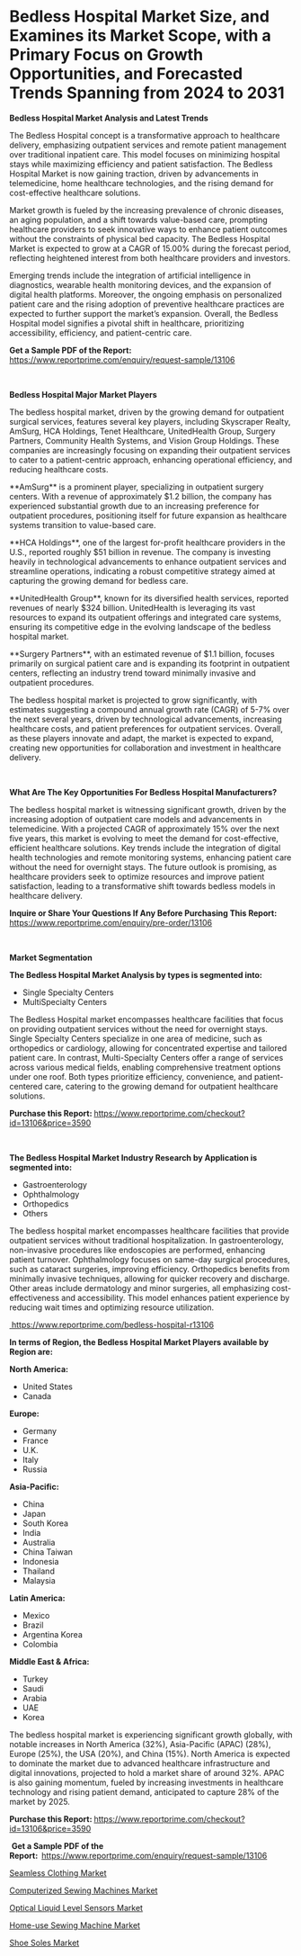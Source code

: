 <p><h1>Bedless Hospital Market Size, and Examines its Market Scope, with a Primary Focus on Growth Opportunities, and Forecasted Trends Spanning from 2024 to 2031</h1></p><p><strong>Bedless Hospital Market Analysis and Latest Trends</strong></p>
<p><p>The Bedless Hospital concept is a transformative approach to healthcare delivery, emphasizing outpatient services and remote patient management over traditional inpatient care. This model focuses on minimizing hospital stays while maximizing efficiency and patient satisfaction. The Bedless Hospital Market is now gaining traction, driven by advancements in telemedicine, home healthcare technologies, and the rising demand for cost-effective healthcare solutions.</p><p>Market growth is fueled by the increasing prevalence of chronic diseases, an aging population, and a shift towards value-based care, prompting healthcare providers to seek innovative ways to enhance patient outcomes without the constraints of physical bed capacity. The Bedless Hospital Market is expected to grow at a CAGR of 15.00% during the forecast period, reflecting heightened interest from both healthcare providers and investors.</p><p>Emerging trends include the integration of artificial intelligence in diagnostics, wearable health monitoring devices, and the expansion of digital health platforms. Moreover, the ongoing emphasis on personalized patient care and the rising adoption of preventive healthcare practices are expected to further support the market’s expansion. Overall, the Bedless Hospital model signifies a pivotal shift in healthcare, prioritizing accessibility, efficiency, and patient-centric care.</p></p>
<p><strong>Get a Sample PDF of the Report:&nbsp;</strong> <a href="https://www.reportprime.com/enquiry/request-sample/13106">https://www.reportprime.com/enquiry/request-sample/13106</a></p>
<p>&nbsp;</p>
<p><strong>Bedless Hospital Major Market Players</strong></p>
<p><p>The bedless hospital market, driven by the growing demand for outpatient surgical services, features several key players, including Skyscraper Realty, AmSurg, HCA Holdings, Tenet Healthcare, UnitedHealth Group, Surgery Partners, Community Health Systems, and Vision Group Holdings. These companies are increasingly focusing on expanding their outpatient services to cater to a patient-centric approach, enhancing operational efficiency, and reducing healthcare costs.</p><p>**AmSurg** is a prominent player, specializing in outpatient surgery centers. With a revenue of approximately $1.2 billion, the company has experienced substantial growth due to an increasing preference for outpatient procedures, positioning itself for future expansion as healthcare systems transition to value-based care. </p><p>**HCA Holdings**, one of the largest for-profit healthcare providers in the U.S., reported roughly $51 billion in revenue. The company is investing heavily in technological advancements to enhance outpatient services and streamline operations, indicating a robust competitive strategy aimed at capturing the growing demand for bedless care.</p><p>**UnitedHealth Group**, known for its diversified health services, reported revenues of nearly $324 billion. UnitedHealth is leveraging its vast resources to expand its outpatient offerings and integrated care systems, ensuring its competitive edge in the evolving landscape of the bedless hospital market.</p><p>**Surgery Partners**, with an estimated revenue of $1.1 billion, focuses primarily on surgical patient care and is expanding its footprint in outpatient centers, reflecting an industry trend toward minimally invasive and outpatient procedures. </p><p>The bedless hospital market is projected to grow significantly, with estimates suggesting a compound annual growth rate (CAGR) of 5-7% over the next several years, driven by technological advancements, increasing healthcare costs, and patient preferences for outpatient services. Overall, as these players innovate and adapt, the market is expected to expand, creating new opportunities for collaboration and investment in healthcare delivery.</p></p>
<p>&nbsp;</p>
<p><strong>What Are The Key Opportunities For Bedless Hospital Manufacturers?</strong></p>
<p><p>The bedless hospital market is witnessing significant growth, driven by the increasing adoption of outpatient care models and advancements in telemedicine. With a projected CAGR of approximately 15% over the next five years, this market is evolving to meet the demand for cost-effective, efficient healthcare solutions. Key trends include the integration of digital health technologies and remote monitoring systems, enhancing patient care without the need for overnight stays. The future outlook is promising, as healthcare providers seek to optimize resources and improve patient satisfaction, leading to a transformative shift towards bedless models in healthcare delivery.</p></p>
<p><strong>Inquire or Share Your Questions If Any Before Purchasing This Report:</strong> <a href="https://www.reportprime.com/enquiry/pre-order/13106">https://www.reportprime.com/enquiry/pre-order/13106</a></p>
<p>&nbsp;</p>
<p><strong>Market Segmentation</strong></p>
<p><strong>The Bedless Hospital Market Analysis by types is segmented into:</strong></p>
<p><ul><li>Single Specialty Centers</li><li>MultiSpecialty Centers</li></ul></p>
<p><p>The Bedless Hospital market encompasses healthcare facilities that focus on providing outpatient services without the need for overnight stays. Single Specialty Centers specialize in one area of medicine, such as orthopedics or cardiology, allowing for concentrated expertise and tailored patient care. In contrast, Multi-Specialty Centers offer a range of services across various medical fields, enabling comprehensive treatment options under one roof. Both types prioritize efficiency, convenience, and patient-centered care, catering to the growing demand for outpatient healthcare solutions.</p></p>
<p><strong>Purchase this Report:&nbsp;</strong><a href="https://www.reportprime.com/checkout?id=13106&price=3590">https://www.reportprime.com/checkout?id=13106&price=3590</a></p>
<p>&nbsp;</p>
<p><strong>The Bedless Hospital Market Industry Research by Application is segmented into:</strong></p>
<p><ul><li>Gastroenterology</li><li>Ophthalmology</li><li>Orthopedics</li><li>Others</li></ul></p>
<p><p>The bedless hospital market encompasses healthcare facilities that provide outpatient services without traditional hospitalization. In gastroenterology, non-invasive procedures like endoscopies are performed, enhancing patient turnover. Ophthalmology focuses on same-day surgical procedures, such as cataract surgeries, improving efficiency. Orthopedics benefits from minimally invasive techniques, allowing for quicker recovery and discharge. Other areas include dermatology and minor surgeries, all emphasizing cost-effectiveness and accessibility. This model enhances patient experience by reducing wait times and optimizing resource utilization.</p></p>
<p><a href="https://www.reportprime.com/bedless-hospital-r13106">&nbsp;https://www.reportprime.com/bedless-hospital-r13106</a></p>
<p><strong>In terms of Region, the Bedless Hospital Market Players available by Region are:</strong></p>
<p>
    <p> <strong> North America: </strong>
        <ul>
            <li>United States</li>
            <li>Canada</li>
        </ul>
        </p> 
    <p> <strong> Europe: </strong>
        <ul>
            <li>Germany</li>
            <li>France</li>
            <li>U.K.</li>
            <li>Italy</li>
            <li>Russia</li>
        </ul>
        </p> 
    <p> <strong> Asia-Pacific: </strong>
        <ul>
            <li>China</li>
            <li>Japan</li>
            <li>South Korea</li>
            <li>India</li>
            <li>Australia</li>
            <li>China Taiwan</li>
            <li>Indonesia</li>
            <li>Thailand</li>
            <li>Malaysia</li>
        </ul>
        </p> 
    <p> <strong> Latin America: </strong>
        <ul>
            <li>Mexico</li>
            <li>Brazil</li>
            <li>Argentina Korea</li>
            <li>Colombia</li>
        </ul>
        </p> 
    <p> <strong> Middle East & Africa: </strong>
        <ul>
            <li>Turkey</li>
            <li>Saudi</li>
            <li>Arabia</li>
            <li>UAE</li>
            <li>Korea</li>
        </ul>
    </p>
    </p>
<p><p>The bedless hospital market is experiencing significant growth globally, with notable increases in North America (32%), Asia-Pacific (APAC) (28%), Europe (25%), the USA (20%), and China (15%). North America is expected to dominate the market due to advanced healthcare infrastructure and digital innovations, projected to hold a market share of around 32%. APAC is also gaining momentum, fueled by increasing investments in healthcare technology and rising patient demand, anticipated to capture 28% of the market by 2025.</p></p>
<p><strong>Purchase this Report: </strong><a href="https://www.reportprime.com/checkout?id=13106&price=3590">https://www.reportprime.com/checkout?id=13106&price=3590</a></p>
<p>&nbsp;<strong>Get a Sample PDF of the Report:&nbsp;&nbsp;</strong><a href="https://www.reportprime.com/enquiry/request-sample/13106">https://www.reportprime.com/enquiry/request-sample/13106</a></p>
<p><strong></strong></p>
<p><p><a href="https://www.linkedin.com/pulse/what-emerging-market-trends-seamless-clothing-detailed-overview-01m3c?trackingId=PufirJnnQEe0B%2FmUS9MeUQ%3D%3D">Seamless Clothing Market</a></p><p><a href="https://issuu.com/reportprime-2/docs/computerized-sewing-machines-market_7a10c8a413b9c0">Computerized Sewing Machines Market</a></p><p><a href="https://github.com/napierswinnyfg/Market-Research-Report-List-1/blob/main/optical-liquid-level-sensors-market.md">Optical Liquid Level Sensors Market</a></p><p><a href="https://issuu.com/reportprime-2/docs/home-use-sewing-machine-market-size_dddcfc46934b11">Home-use Sewing Machine Market</a></p><p><a href="https://www.linkedin.com/pulse/shoe-soles-market-evolution-global-trends-regional-dynamics-2024-e198c?trackingId=vLr2%2FJTzRweqWn7CC10rIw%3D%3D">Shoe Soles Market</a></p></p>